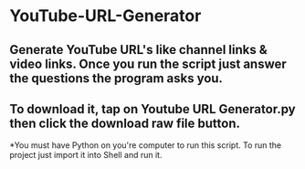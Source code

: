 # YouTube-URL-Generator
Generate YouTube URL's like channel links & video links. Once you run the script just answer the questions the program asks you.
------------------------------------------------------------------------------------------------
To download it, tap on Youtube URL Generator.py then click the download raw file button.
------------------------------------------------------------------------------------------------
*You must have Python on you're computer to run this script.
To run the project just import it into Shell and run it.
